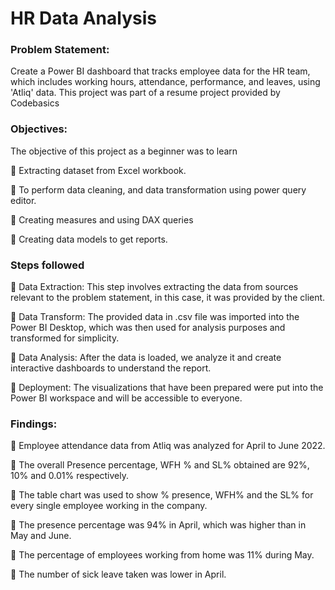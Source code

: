 # HR Data Analysis

### Problem Statement: 

Create a Power BI dashboard that tracks employee data for the HR team, which includes working hours, attendance, performance, and leaves, using 'Atliq' data.
This project was part of a resume project provided by Codebasics

### Objectives: 

The objective of this project as a beginner was to learn 

	Extracting dataset from Excel workbook.

	To perform data cleaning, and data transformation using power query editor.

	Creating measures and using DAX queries

	Creating data models to get reports.

### Steps followed

	Data Extraction: This step involves extracting the data from sources relevant to the problem statement, in this case, it was provided by the client.

	Data Transform: The provided data in .csv file was imported into the Power BI Desktop, which was then used for analysis purposes and transformed for simplicity.

	Data Analysis: After the data is loaded, we analyze it and create interactive dashboards to understand the report.

	Deployment: The visualizations that have been prepared were put into the Power BI workspace and will be accessible to everyone.

### Findings:

	Employee attendance data from Atliq was analyzed for April to June 2022.

	The overall Presence percentage, WFH % and SL% obtained are 92%, 10% and 0.01% respectively.

	The table chart was used to show % presence, WFH% and the SL%  for every single employee working in the company.

	The presence percentage was 94% in April, which was higher than in May and June.

	The percentage of employees working from home was 11% during May.

	The number of sick leave taken was lower in April.
